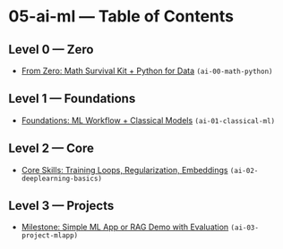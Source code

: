 # 05-ai-ml — Table of Contents

## Level 0 — Zero

- [From Zero: Math Survival Kit + Python for Data](ai-00-math-python.md) `(ai-00-math-python)`

## Level 1 — Foundations

- [Foundations: ML Workflow + Classical Models](ai-01-classical-ml.md) `(ai-01-classical-ml)`

## Level 2 — Core

- [Core Skills: Training Loops, Regularization, Embeddings](ai-02-deeplearning-basics.md) `(ai-02-deeplearning-basics)`

## Level 3 — Projects

- [Milestone: Simple ML App or RAG Demo with Evaluation](ai-03-project-mlapp.md) `(ai-03-project-mlapp)`
